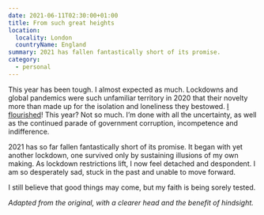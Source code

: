 ```yaml
---
date: 2021-06-11T02:30:00+01:00
title: From such great heights
location:
  locality: London
  countryName: England
summary: 2021 has fallen fantastically short of its promise.
category:
  - personal
---
```


This year has been tough. I almost expected as much. Lockdowns and global pandemics were such unfamiliar territory in 2020 that their novelty more than made up for the isolation and loneliness they bestowed. [I flourished][1]! This year? Not so much. I’m done with all the uncertainty, as well as the continued parade of government corruption, incompetence and indifference.

2021 has so far fallen fantastically short of its promise. It began with yet another lockdown, one survived only by sustaining illusions of my own making. As lockdown restrictions lift, I now feel detached and despondent. I am so desperately sad, stuck in the past and unable to move forward.

I still believe that good things may come, but my faith is being sorely tested.

_Adapted from the original, with a clearer head and the benefit of hindsight._

[1]: /2021/003/a1/2020_in_review/
